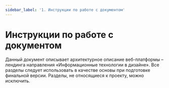 ```yaml
---
sidebar_label: '1. Инструкции по работе с документом'
---
```


# Инструкции по работе с документом

Данный документ описывает архитектурное описание веб-платформы – лендинга направления «Информационные технологии в дизайне». Все разделы следует использовать в качестве основы при подготовке финальной версии. Разделы, не относящиеся к проекту, можно исключить.
